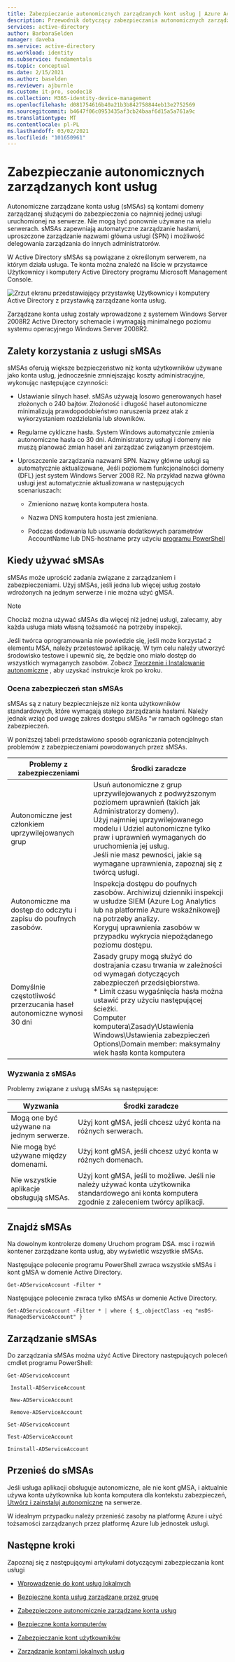 ```yaml
---
title: Zabezpieczanie autonomicznych zarządzanych kont usług | Azure Active Directory
description: Przewodnik dotyczący zabezpieczania autonomicznych zarządzanych kont usług.
services: active-directory
author: BarbaraSelden
manager: daveba
ms.service: active-directory
ms.workload: identity
ms.subservice: fundamentals
ms.topic: conceptual
ms.date: 2/15/2021
ms.author: baselden
ms.reviewer: ajburnle
ms.custom: it-pro, seodec18
ms.collection: M365-identity-device-management
ms.openlocfilehash: d081754616b40a21b3b842758844eb13e2752569
ms.sourcegitcommit: b4647f06c0953435af3cb24baaf6d15a5a761a9c
ms.translationtype: MT
ms.contentlocale: pl-PL
ms.lasthandoff: 03/02/2021
ms.locfileid: "101650961"
---
```

# <a name="securing-standalone-managed-service-accounts"></a>Zabezpieczanie autonomicznych zarządzanych kont usług

Autonomiczne zarządzane konta usług (sMSAs) są kontami domeny zarządzanej służącymi do zabezpieczenia co najmniej jednej usługi uruchomionej na serwerze. Nie mogą być ponownie używane na wielu serwerach. sMSAs zapewniają automatyczne zarządzanie hasłami, uproszczone zarządzanie nazwami główna usługi (SPN) i możliwość delegowania zarządzania do innych administratorów. 

W Active Directory sMSAs są powiązane z określonym serwerem, na którym działa usługa. Te konta można znaleźć na liście w przystawce Użytkownicy i komputery Active Directory programu Microsoft Management Console.

![Zrzut ekranu przedstawiający przystawkę Użytkownicy i komputery Active Directory z przystawką zarządzane konta usług.](./media/securing-service-accounts/secure-standalone-msa-image-1.png)

Zarządzane konta usług zostały wprowadzone z systemem Windows Server 2008R2 Active Directory schemacie i wymagają minimalnego poziomu systemu operacyjnego Windows Server 2008R2. 

## <a name="benefits-of-using-smsas"></a>Zalety korzystania z usługi sMSAs

sMSAs oferują większe bezpieczeństwo niż konta użytkowników używane jako konta usług, jednocześnie zmniejszając koszty administracyjne, wykonując następujące czynności:

* Ustawianie silnych haseł. sMSAs używają losowo generowanych haseł złożonych o 240 bajtów. Złożoność i długość haseł autonomiczne minimalizują prawdopodobieństwo naruszenia przez atak z wykorzystaniem rozdzielania lub słowników.

* Regularne cykliczne hasła. System Windows automatycznie zmienia autonomiczne hasła co 30 dni. Administratorzy usługi i domeny nie muszą planować zmian haseł ani zarządzać związanym przestojem.

* Uproszczenie zarządzania nazwami SPN. Nazwy główne usługi są automatycznie aktualizowane, Jeśli poziomem funkcjonalności domeny (DFL) jest system Windows Server 2008 R2. Na przykład nazwa główna usługi jest automatycznie aktualizowana w następujących scenariuszach:

   * Zmieniono nazwę konta komputera hosta. 

   * Nazwa DNS komputera hosta jest zmieniana.

   * Podczas dodawania lub usuwania dodatkowych parametrów AccountName lub DNS-hostname przy użyciu [programu PowerShell](/powershell/module/addsadministration/set-adserviceaccount?view=win10-ps)

## <a name="when-to-use-smsas"></a>Kiedy używać sMSAs

sMSAs może uprościć zadania związane z zarządzaniem i zabezpieczeniami. Użyj sMSAs, jeśli jedna lub więcej usług zostało wdrożonych na jednym serwerze i nie można użyć gMSA. 

> [!NOTE] 
> Chociaż można używać sMSAs dla więcej niż jednej usługi, zalecamy, aby każda usługa miała własną tożsamość na potrzeby inspekcji. 

Jeśli twórca oprogramowania nie powiedzie się, jeśli może korzystać z elementu MSA, należy przetestować aplikację. W tym celu należy utworzyć środowisko testowe i upewnić się, że będzie ono miało dostęp do wszystkich wymaganych zasobów. Zobacz [Tworzenie i Instalowanie autonomiczne](/archive/blogs/askds/managed-service-accounts-understanding-implementing-best-practices-and-troubleshooting) , aby uzyskać instrukcje krok po kroku.

### <a name="assess-security-posture-of-smsas"></a>Ocena zabezpieczeń stan sMSAs

sMSAs są z natury bezpieczniejsze niż konta użytkowników standardowych, które wymagają stałego zarządzania hasłami. Należy jednak wziąć pod uwagę zakres dostępu sMSAs "w ramach ogólnego stan zabezpieczeń.

W poniższej tabeli przedstawiono sposób ograniczania potencjalnych problemów z zabezpieczeniami powodowanych przez sMSAs.

| Problemy z zabezpieczeniami| Środki zaradcze |
| - | - |
| Autonomiczne jest członkiem uprzywilejowanych grup|Usuń autonomiczne z grup uprzywilejowanych z podwyższonym poziomem uprawnień (takich jak Administratorzy domeny). <br> Użyj najmniej uprzywilejowanego modelu i Udziel autonomiczne tylko praw i uprawnień wymaganych do uruchomienia jej usług. <br> Jeśli nie masz pewności, jakie są wymagane uprawnienia, zapoznaj się z twórcą usługi. |
| Autonomiczne ma dostęp do odczytu i zapisu do poufnych zasobów.|Inspekcja dostępu do poufnych zasobów. Archiwizuj dzienniki inspekcji w usłudze SIEM (Azure Log Analytics lub na platformie Azure wskaźnikowej) na potrzeby analizy. <br> Koryguj uprawnienia zasobów w przypadku wykrycia niepożądanego poziomu dostępu. |
| Domyślnie częstotliwość przerzucania haseł autonomiczne wynosi 30 dni| Zasady grupy mogą służyć do dostrajania czasu trwania w zależności od wymagań dotyczących zabezpieczeń przedsiębiorstwa. <br> * Limit czasu wygaśnięcia hasła można ustawić przy użyciu następującej ścieżki. <br>Computer komputera\Zasady\Ustawienia Windows\Ustawienia zabezpieczeń Options\Domain member: maksymalny wiek hasła konta komputera |



### <a name="challenges-with-smsas"></a>Wyzwania z sMSAs

Problemy związane z usługą sMSAs są następujące:

| Wyzwania| Środki zaradcze |
| - | - |
| Mogą one być używane na jednym serwerze.| Użyj kont gMSA, jeśli chcesz użyć konta na różnych serwerach. |
| Nie mogą być używane między domenami.| Użyj kont gMSA, jeśli chcesz użyć konta w różnych domenach. |
| Nie wszystkie aplikacje obsługują sMSAs.| Użyj kont gMSA, jeśli to możliwe. Jeśli nie należy używać konta użytkownika standardowego ani konta komputera zgodnie z zaleceniem twórcy aplikacji. |


## <a name="find-smsas"></a>Znajdź sMSAs

Na dowolnym kontrolerze domeny Uruchom program DSA. msc i rozwiń kontener zarządzane konta usług, aby wyświetlić wszystkie sMSAs. 

Następujące polecenie programu PowerShell zwraca wszystkie sMSAs i kont gMSA w domenie Active Directory. 

`Get-ADServiceAccount -Filter *`

Następujące polecenie zwraca tylko sMSAs w domenie Active Directory.

`Get-ADServiceAccount -Filter * | where { $_.objectClass -eq "msDS-ManagedServiceAccount" }`

## <a name="manage-smsas"></a>Zarządzanie sMSAs

Do zarządzania sMSAs można użyć Active Directory następujących poleceń cmdlet programu PowerShell:

`Get-ADServiceAccount`

` Install-ADServiceAccount`

` New-ADServiceAccount`

` Remove-ADServiceAccount`

`Set-ADServiceAccount`

`Test-ADServiceAccount`

`Ininstall-ADServiceAccount`

## <a name="move-to-smsas"></a>Przenieś do sMSAs

Jeśli usługa aplikacji obsługuje autonomiczne, ale nie kont gMSA, i aktualnie używa konta użytkownika lub konta komputera dla kontekstu zabezpieczeń, [Utwórz i zainstaluj autonomiczne](/archive/blogs/askds/managed-service-accounts-understanding-implementing-best-practices-and-troubleshooting) na serwerze. 

W idealnym przypadku należy przenieść zasoby na platformę Azure i użyć tożsamości zarządzanych przez platformę Azure lub jednostek usługi.

 

## <a name="next-steps"></a>Następne kroki
Zapoznaj się z następującymi artykułami dotyczącymi zabezpieczania kont usługi

* [Wprowadzenie do kont usług lokalnych](service-accounts-on-premises.md)

* [Bezpieczne konta usług zarządzane przez grupę](service-accounts-group-managed.md)

* [Zabezpieczone autonomicznie zarządzane konta usług](service-accounts-standalone-managed.md)

* [Bezpieczne konta komputerów](service-accounts-computer.md)

* [Zabezpieczanie kont użytkowników](service-accounts-user-on-premises.md)

* [Zarządzanie kontami lokalnych usług](service-accounts-govern-on-premises.md)

